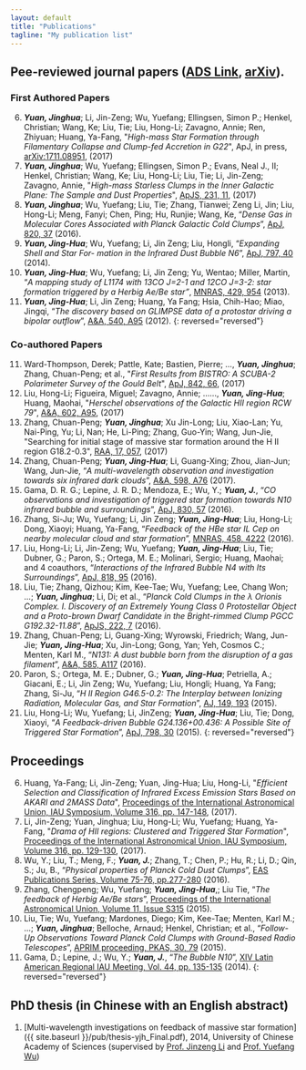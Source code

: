 ```yaml
---
layout: default
title: "Publications"
tagline: "My publication list"
---
```


## Pee-reviewed journal papers ([ADS Link](http://adsabs.harvard.edu/cgi-bin/nph-abs_connect?library&libname=Jinghua+Yuan&libid=4f88e404d4), [arXiv](http://arxiv.org/find/all/1/OR+au:+Yuan_Jinghua+au:+Yuan_Jing_Hua/0/1/0/all/0/1)). 

### First Authored Papers
6. ***Yuan, Jinghua***; Li, Jin-Zeng; Wu, Yuefang; Ellingsen, Simon P.; Henkel, Christian; Wang, Ke; Liu, Tie; Liu, Hong-Li; Zavagno, Annie; Ren, Zhiyuan; Huang, Ya-Fang, "*High-mass Star Formation through Filamentary Collapse and Clump-fed Accretion in G22*", ApJ, in press, [arXiv:1711.08951](http://adsabs.harvard.edu/abs/2017arXiv171108951Y), (2017)
5. ***Yuan, Jinghua***; Wu, Yuefang; Ellingsen, Simon P.; Evans, Neal J., II; Henkel, Christian; Wang, Ke; Liu, Hong-Li; Liu, Tie; Li, Jin-Zeng; Zavagno, Annie, "*High-mass Starless Clumps in the Inner Galactic Plane: The Sample and Dust Properties*", [ApJS, 231, 11](http://adsabs.harvard.edu/abs/2017ApJS..231...11Y), (2017)4. ***Yuan, Jinghua***; Wu, Yuefang; Liu, Tie; Zhang, Tianwei; Zeng Li, Jin; Liu, Hong-Li; Meng, Fanyi; Chen, Ping; Hu, Runjie; Wang, Ke, “*Dense Gas in Molecular Cores Associated with Planck Galactic Cold Clumps*”, [ApJ, 820, 37](http://adsabs.harvard.edu/abs/2016ApJ...820...37Y) (2016).
3. ***Yuan, Jing-Hua***; Wu, Yuefang; Li, Jin Zeng; Liu, Hongli, “*Expanding Shell and Star For- mation in the Infrared Dust Bubble N6*”, [ApJ, 797, 40](http://adsabs.harvard.edu/abs/2014ApJ...797...40Y) (2014).2. ***Yuan, Jing-Hua***; Wu, Yuefang; Li, Jin Zeng; Yu, Wentao; Miller, Martin, “*A mapping study of L1174 with 13CO J=2-1 and 12CO J=3-2: star formation triggered by a Herbig Ae/Be star”*, [MNRAS, 429, 954](http://adsabs.harvard.edu/abs/2013MNRAS.429..954Y) (2013).1. ***Yuan, Jing-Hua***; Li, Jin Zeng; Huang, Ya Fang; Hsia, Chih-Hao; Miao, Jingqi, “*The discovery based on GLIMPSE data of a protostar driving a bipolar outflow*”, [A&A, 540, A95](http://adsabs.harvard.edu/abs/2012A%26A...540A..95) (2012). 
{: reversed="reversed"}

### Co-authored Papers

11. Ward-Thompson, Derek; Pattle, Kate; Bastien, Pierre; ..., ***Yuan, Jinghua***; Zhang, Chuan-Peng; et al., "*First Results from BISTRO: A SCUBA-2 Polarimeter Survey of the Gould Belt*", [ApJ, 842, 66](http://adsabs.harvard.edu/abs/2017ApJ...842...66W), (2017)
10. Liu, Hong-Li; Figueira, Miguel; Zavagno, Annie; ......,  ***Yuan, Jing-Hua***; Huang, Maohai, "*Herschel observations of the Galactic HII region RCW 79*", [A&A, 602, A95](http://adsabs.harvard.edu/abs/2017A%26A...602A..95L), (2017)
9. Zhang, Chuan-Peng; ***Yuan, Jinghua***; Xu Jin-Long; Liu, Xiao-Lan; Yu, Nai-Ping, Yu; Li, Nan; He, Li-Ping; Zhang, Guo-Yin; Wang, Jun-Jie, "Searching for initial stage of massive star formation around the H II region G18.2-0.3", [RAA, 17, 057](http://adsabs.harvard.edu/abs/2017RAA....17..057Z), (2017)
8. Zhang, Chuan-Peng; ***Yuan, Jing-Hua***; Li, Guang-Xing; Zhou, Jian-Jun; Wang, Jun-Jie, “*A multi-wavelength observation and investigation towards six infrared dark clouds*”, [A&A, 598, A76](http://adsabs.harvard.edu/abs/2017A%26A...598A..76Z) (2017).7. Gama, D. R. G.; Lepine, J. R. D.; Mendoza, E.; Wu, Y.; ***Yuan, J.***, “*CO observations and investigation of triggered star formation towards N10 infrared bubble and surroundings*”, [ApJ, 830, 57](http://adsabs.harvard.edu/abs/2016ApJ...830...57G) (2016).6. Zhang, Si-Ju; Wu, Yuefang; Li, Jin Zeng; ***Yuan, Jing-Hua***; Liu, Hong-Li; Dong, Xiaoyi; Huang, Ya-Fang, “*Feedback of the HBe star IL Cep on nearby molecular cloud and star formation*”, [MNRAS, 458, 4222](http://adsabs.harvard.edu/abs/2016MNRAS.458.4222Z) (2016).5. Liu, Hong-Li; Li, Jin-Zeng; Wu, Yuefang; ***Yuan, Jing-Hua***; Liu, Tie; Dubner, G.; Paron, S.; Ortega, M. E.; Molinari, Sergio; Huang, Maohai; and 4 coauthors, “*Interactions of the Infrared Bubble N4 with Its Surroundings*”, [ApJ, 818, 95](http://adsabs.harvard.edu/abs/2016ApJ...818...95L) (2016).4. Liu, Tie; Zhang, Qizhou; Kim, Kee-Tae; Wu, Yuefang; Lee, Chang Won; ...; ***Yuan, Jinghua***; Li, Di; et al., “*Planck Cold Clumps in the λ Orionis Complex. I. Discovery of an Extremely Young Class 0 Protostellar Object and a Proto-brown Dwarf Candidate in the Bright-rimmed Clump PGCC G192.32-11.88*”, [ApJS, 222, 7](http://adsabs.harvard.edu/abs/2016ApJS..222....7L) (2016).3. Zhang, Chuan-Peng; Li, Guang-Xing; Wyrowski, Friedrich; Wang, Jun-Jie; ***Yuan, Jing-Hua***; Xu, Jin-Long; Gong, Yan; Yeh, Cosmos C.; Menten, Karl M., “*N131: A dust bubble born from the disruption of a gas filament*”, [A&A, 585, A117](http://adsabs.harvard.edu/abs/2016A%26A...585A.117Z) (2016).2. Paron, S.; Ortega, M. E.; Dubner, G.; ***Yuan, Jing-Hua***; Petriella, A.; Giacani, E.; Li, Jin Zeng; Wu, Yuefang; Liu, Hongli; Huang, Ya Fang; Zhang, Si-Ju, “*H II Region G46.5-0.2: The Interplay between Ionizing Radiation, Molecular Gas, and Star Formation*”, [AJ, 149, 193](http://adsabs.harvard.edu/abs/2015AJ....149..193P)(2015).1. Liu, Hong-Li; Wu, Yuefang; Li, JinZeng; ***Yuan, Jing-Hua***; Liu, Tie; Dong, Xiaoyi, “*A Feedback-driven Bubble G24.136+00.436: A Possible Site of Triggered Star Formation*”, [ApJ, 798, 30](http://adsabs.harvard.edu/abs/2015ApJ...798...30L) (2015).
{: reversed="reversed"}


## Proceedings 

6. Huang, Ya-Fang; Li, Jin-Zeng; Yuan, Jing-Hua; Liu, Hong-Li, "*Efficient Selection and Classification of Infrared Excess Emission Stars Based on AKARI and 2MASS Data*", [Proceedings of the International Astronomical Union, IAU Symposium, Volume 316, pp. 147-148](http://adsabs.harvard.edu/abs/2017IAUS..316..147H), (2017).5. Li, Jin-Zeng; Yuan, Jinghua; Liu, Hong-Li; Wu, Yuefang; Huang, Ya-Fang, "*Drama of HII regions: Clustered and Triggered Star Formation*", [Proceedings of the International Astronomical Union, IAU Symposium, Volume 316, pp. 129-130](http://adsabs.harvard.edu/abs/2017IAUS..316..129L), (2017).4. Wu, Y.; Liu, T.; Meng, F.; ***Yuan, J.***; Zhang, T.; Chen, P.; Hu, R.; Li, D.; Qin, S.; Ju, B., “*Physical properties of Planck Cold Dust Clumps*”, [EAS Publications Series, Volume 75-76, pp.277-280](http://adsabs.harvard.edu/abs/2016EAS....75..277W) (2016).3. Zhang, Chengpeng; Wu, Yuefang; ***Yuan, Jing-Hua***,; Liu Tie, “*The feedback of Herbig Ae/Bestars*”, [Proceedings of the International Astronomical Union, Volume 11, Issue S315](https://doi.org/10.1017/S1743921316007730) (2015).2. Liu, Tie; Wu, Yuefang; Mardones, Diego; Kim, Kee-Tae; Menten, Karl M.; ...; ***Yuan, Jinghua***; Belloche, Arnaud; Henkel, Christian; et al., “*Follow-Up Observations Toward Planck Cold Clumps with Ground-Based Radio Telescopes*”, [APRIM proceeding, PKAS, 30, 79](http://adsabs.harvard.edu/abs/2015PKAS...30...79L) (2015).1. Gama, D.; Lepine, J.; Wu, Y.; ***Yuan, J.***, “*The Bubble N10*”, [XIV Latin American Regional IAU Meeting, Vol. 44, pp. 135-135](http://adsabs.harvard.edu/abs/2014RMxAC..44..135G) (2014).
{: reversed="reversed"}

## PhD thesis (in Chinese with an English abstract)

1. [Multi-wavelength investigations on feedback of massive star formation]({{ site.baseurl }}/pub/thesis-yjh_Final.pdf), 2014, University of Chinese Academy of Sciences (supervised by [Prof. Jinzeng Li](http://people.ucas.ac.cn/~ljz?language=en) and [Prof. Yuefang Wu](http://www.ifa.hawaii.edu/~reipurth/newsletter/newsletter254.pdf))
